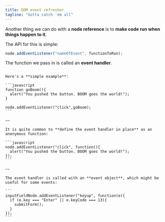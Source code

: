 ```yaml
---
title: DOM event refresher
tagline: "Gotta catch 'em all"
---
```


Another thing we can do with a **node reference** is to **make code run when things happen to it**.

The API for this is simple:

```javascript
node.addEventListener("nameOfEvent", functionToRun);
```

The function we pass in is called an **event handler**.

~~~

Here's a **simple example**:

```javascript
function goBoom(){
  alert("You pushed the button. BOOM goes the world!");
}

node.addEventListener("click",goBoom);
```

~~

It is quite common to **define the event handler in place** as an anonymous function:

```javascript
node.addEventListener("click", function(){
  alert("You pushed the button. BOOM goes the world!");
});
```

~~

The event handler is called with an **event object**, which might be useful for some events:

```
inputFieldNode.addEventListener("keyup", function(e){
  if (e.key === "Enter" || e.keyCode === 13){
    submitForm();
  }
});
```

